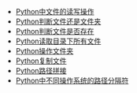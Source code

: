 - <a href="Python中文件的读写操作.md">Python中文件的读写操作</a>
- <a href="Python判断文件还是文件夹.md">Python判断文件还是文件夹</a>
- <a href="Python判断文件是否存在.md">Python判断文件是否存在</a>
- <a href="Python读取目录下所有文件.md">Python读取目录下所有文件</a>
- <a href="Python操作文件夹.md">Python操作文件夹</a>
- <a href="Python复制文件.md">Python复制文件</a>
- <a href="Python路径拼接.md">Python路径拼接</a>
- <a href="Python中不同操作系统的路径分隔符.md">Python中不同操作系统的路径分隔符</a>
